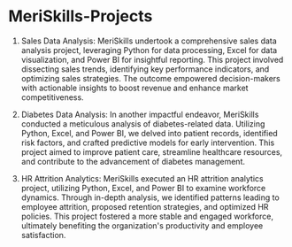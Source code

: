 # MeriSkills-Projects
1. Sales Data Analysis:
MeriSkills undertook a comprehensive sales data analysis project, leveraging Python for data processing, Excel for data visualization, and Power BI for insightful reporting. This project involved dissecting sales trends, identifying key performance indicators, and optimizing sales strategies. The outcome empowered decision-makers with actionable insights to boost revenue and enhance market competitiveness.

2. Diabetes Data Analysis:
In another impactful endeavor, MeriSkills conducted a meticulous analysis of diabetes-related data. Utilizing Python, Excel, and Power BI, we delved into patient records, identified risk factors, and crafted predictive models for early intervention. This project aimed to improve patient care, streamline healthcare resources, and contribute to the advancement of diabetes management.

3. HR Attrition Analytics:
MeriSkills executed an HR attrition analytics project, utilizing Python, Excel, and Power BI to examine workforce dynamics. Through in-depth analysis, we identified patterns leading to employee attrition, proposed retention strategies, and optimized HR policies. This project fostered a more stable and engaged workforce, ultimately benefiting the organization's productivity and employee satisfaction.
